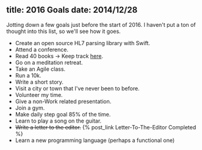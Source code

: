 title: 2016 Goals
date: 2014/12/28
---

Jotting down a few goals just before the start of 2016.  I haven't put a ton of thought into this list, so we'll see how it goes.

* Create an open source HL7 parsing library with Swift.
* Attend a conference.
* Read 40 books &rarr; Keep track [here](/Books/2016/).
* Go on a meditation retreat.
* Take an Agile class.
* Run a 10k.
* Write a short story.
* Visit a city or town that I've never been to before.
* Volunteer my time.
* Give a non-Work related presentation.
* Join a gym.
* Make daily step goal 85% of the time.
* Learn to play a song on the guitar.
* <strike>Write a letter to the editor.</strike>  {% post_link Letter-To-The-Editor Completed %}
* Learn a new programming language (perhaps a functional one)
